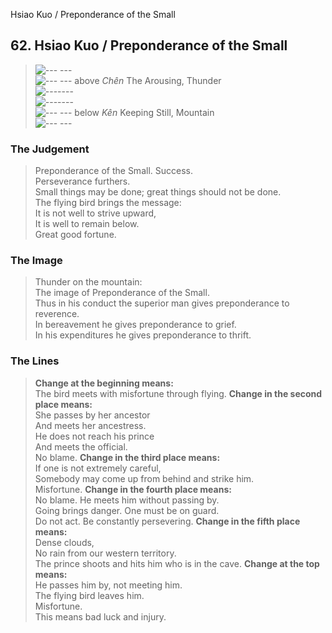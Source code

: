 Hsiao Kuo / Preponderance of the Small
## 62. Hsiao Kuo / Preponderance of the Small
> ![--- ---](../images/yinU.gif)   
> ![--- ---](../images/yinU.gif) above _Chên_ The Arousing, Thunder  
> ![-------](../images/yangU.gif)   
> ![-------](../images/yangU.gif)   
> ![--- ---](../images/yinU.gif) below _Kên_ Keeping Still, Mountain  
> ![--- ---](../images/yinU.gif)
### The Judgement
> Preponderance of the Small. Success.  
 Perseverance furthers.  
 Small things may be done; great things should not be done.  
 The flying bird brings the message:  
 It is not well to strive upward,  
 It is well to remain below.  
 Great good fortune.
### The Image
> Thunder on the mountain:  
 The image of Preponderance of the Small.  
 Thus in his conduct the superior man gives preponderance to reverence.  
 In bereavement he gives preponderance to grief.  
 In his expenditures he gives preponderance to thrift.
### The Lines

 > **Change at the beginning means:**  
 The bird meets with misfortune through flying.
 > **Change in the second place means:**  
 She passes by her ancestor  
 And meets her ancestress.  
 He does not reach his prince  
 And meets the official.  
 No blame.
 > **Change in the third place means:**  
 If one is not extremely careful,  
 Somebody may come up from behind and strike him.  
 Misfortune.
 > **Change in the fourth place means:**  
 No blame. He meets him without passing by.  
 Going brings danger. One must be on guard.  
 Do not act. Be constantly persevering.
 > **Change in the fifth place means:**  
 Dense clouds,  
 No rain from our western territory.  
 The prince shoots and hits him who is in the cave.
 > **Change at the top means:**  
 He passes him by, not meeting him.  
 The flying bird leaves him.  
 Misfortune.  
 This means bad luck and injury.



